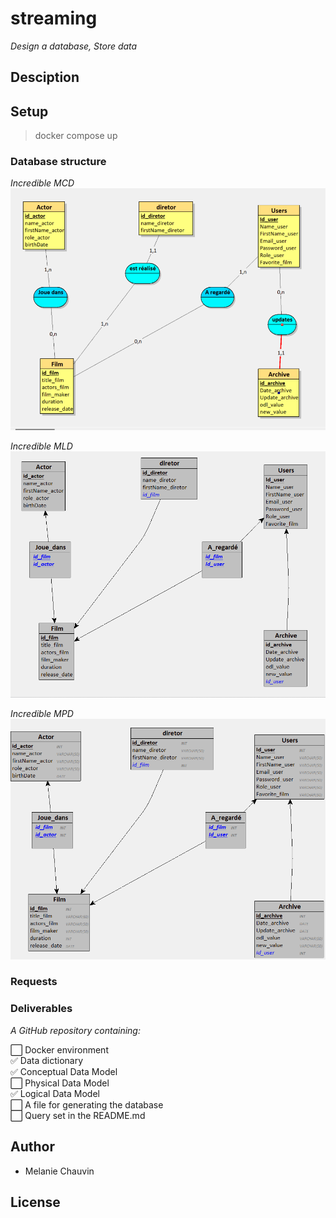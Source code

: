 # streaming


*Design a database, Store data*

## Desciption

## Setup

> docker compose up

### Database structure

*Incredible MCD*
![Model conceptuel de données](merise/looping_img.PNG)


*Incredible MLD*
![Model logique de données](merise/mldlooping.png)


*Incredible MPD*
![Model physique de données](merise/mpd.png)

### Requests


### Deliverables

*A GitHub repository containing:*

⬜ Docker environment  
✅ Data dictionary  
✅ Conceptual Data Model   
⬜ Physical Data Model   
✅ Logical Data Model   
⬜ A file for generating the database    
⬜ Query set in the README.md  

## Author

* Melanie Chauvin

## License
